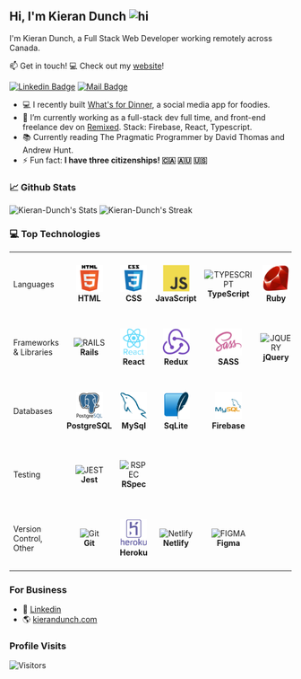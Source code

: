 ## Hi, I'm Kieran Dunch <img src="https://user-images.githubusercontent.com/1303154/88677602-1635ba80-d120-11ea-84d8-d263ba5fc3c0.gif" width="28px" height="28px" alt="hi">


I'm Kieran Dunch, a Full Stack Web Developer working remotely across Canada.

:mailbox: Get in touch! 💻 Check out my [website](https://www.kierandunch.com/)!

[![Linkedin Badge](https://img.shields.io/badge/-Kieran-0e76a8?style=flat&labelColor=0e76a8&logo=linkedin&logoColor=white)](https://www.linkedin.com/in/kieran-dunch/) [![Mail Badge](https://img.shields.io/badge/-Kieran-c0392b?style=flat&labelColor=c0392b&logo=gmail&logoColor=white)](mailto:dunch.kieran@gmail.com)

- 💻 I recently built [What's for Dinner](https://github.com/Kieran-Dunch/whatsfordinner), a social media app for foodies.
- 🧠 I’m currently working as a full-stack dev full time, and front-end freelance dev on [Remixed](https://www.kierandunch.com/remixed). Stack: Firebase, React, Typescript.
- 📚 Currently reading The Pragmatic Programmer by David Thomas and Andrew Hunt.
- ⚡ Fun fact: **I have three citizenships! :canada: :australia: :us:**

### 📈 Github Stats

![Kieran-Dunch's Stats](https://github-readme-stats.vercel.app/api?username=Kieran-Dunch&theme=blueberry&show_icons=true&hide_border=true&count_private=true)
![Kieran-Dunch's Streak](https://github-readme-streak-stats.herokuapp.com/?user=Kieran-Dunch&theme=blueberry&hide_border=true)

### :computer: Top Technologies

<table>  
  <tr>
    <td>Languages</td>
    <td align="center" height="108" width="108">
      <img
        src="https://raw.githubusercontent.com/devicons/devicon/master/icons/html5/html5-original-wordmark.svg"
        width="48"
        height="48"
        alt="HTML"
      />
      <br /><strong>HTML</strong>
    </td>
    <td align="center" height="108" width="108">
      <img
        src="https://raw.githubusercontent.com/devicons/devicon/master/icons/css3/css3-original-wordmark.svg"
        width="48"
        height="48"
        alt="CSS"
      />
      <br /><strong>CSS</strong>
    </td>
    <td align="center" height="108" width="108">
      <img
        src="https://raw.githubusercontent.com/devicons/devicon/master/icons/javascript/javascript-original.svg"
        width="48"
        height="48"
        alt="JAVASCRIPT"
      />
      <br /><strong>JavaScript</strong>
    </td>
    <td align="center" height="108" width="108">
      <img
        src="https://titrias.com/files/2022/04/typescript.png"
        width="48"
        height="48"
        alt="TYPESCRIPT"
      />
      <br /><strong>TypeScript</strong>
    </td>
    <td align="center" height="108" width="108">
      <img
        src="https://raw.githubusercontent.com/devicons/devicon/master/icons/ruby/ruby-original.svg"
        width="48"
        height="48"
        alt="RUBY"
      />
      <br /><strong>Ruby</strong>
    </td>
    <td align="center" height="108" width="108">
      <img
        src="https://github.com/devicons/devicon/blob/master/icons/python/python-original-wordmark.svg"
        width="48"
        height="48"
        alt="Python"
      />
      <br /><strong>Python</strong>
    </td>
    <td align="center" height="108" width="108">
      <img
        src="https://cdn-icons-png.flaticon.com/512/2772/2772165.png"
        width="48"
        height="48"
        alt="SQL"
      />
      <br /><strong>SQL</strong>
    </td>
  </tr>
  <tr>
    <td>Frameworks & Libraries</td>
    <td align="center" height="108" width="108">
      <img
        src="https://cdn.iconscout.com/icon/free/png-256/rails-3521664-2945108.png"
        width="48"
        height="48"
        alt="RAILS"
      />
      <br /><strong>Rails</strong>
    </td>
    <td align="center" height="108" width="108">
      <img
        src="https://raw.githubusercontent.com/devicons/devicon/master/icons/react/react-original-wordmark.svg"
        width="48"
        height="48"
        alt="REACT"
      />
      <br /><strong>React</strong>
    </td>
    <td align="center" height="108" width="108">
      <img
        src="https://github.com/devicons/devicon/blob/master/icons/redux/redux-original.svg"
        width="48"
        height="48"
        alt="Redux"
      />
      <br /><strong>Redux</strong>
    </td>
    <td align="center" height="108" width="108">
      <img
        src="https://raw.githubusercontent.com/devicons/devicon/master/icons/sass/sass-original.svg"
        width="48"
        height="48"
        alt="SASS"
      />
      <br /><strong>SASS</strong>
    </td>
    <td align="center" height="108" width="108">
      <img
        src="https://www.vectorlogo.zone/logos/jquery/jquery-icon.svg"
        width="48"
        height="48"
        alt="JQUERY"
      />
      <br /><strong>jQuery</strong>
    </td>
    <td align="center" height="108" width="108">
      <img
        src="https://pbs.twimg.com/profile_images/833789473376854018/skScegH6_400x400.jpg"
        width="48"
        height="48"
        alt="EJS"
      />
      <br /><strong>EJS</strong>
    </td>
  </tr>
   
  <tr>
    <td>Databases</td>
    <td align="center" height="108" width="108">
        <img
          src="https://raw.githubusercontent.com/devicons/devicon/master/icons/postgresql/postgresql-original-wordmark.svg"
          width="48"
          height="48"
          alt="POSTGRESQL"
        />
        <br /><strong>PostgreSQL</strong>
      </td>
      <td align="center" height="108" width="108">
        <img
          src="https://github.com/devicons/devicon/blob/master/icons/mysql/mysql-original.svg"
          width="48"
          height="48"
          alt="MYSQL"
        />
        <br /><strong>MySql</strong>
      </td> 
      <td align="center" height="108" width="108">
        <img
          src="https://github.com/devicons/devicon/blob/master/icons/sqlite/sqlite-original.svg"
          width="48"
          height="48"
          alt="SqLite"
        />
        <br /><strong>SqLite</strong>
      </td> 
      <td align="center" height="108" width="108">
        <img
          src="https://github.com/devicons/devicon/blob/master/icons/mysql/mysql-original-wordmark.svg"
          width="48"
          height="48"
          alt="Firebase"
        />
        <br /><strong>Firebase</strong>
      </td>    
  </tr>

  <tr>
    <td>Testing</td>
    <td align="center" height="108" width="108">
      <img
        src="https://www.vectorlogo.zone/logos/jestjsio/jestjsio-icon.svg"
        width="48"
        height="48"
        alt="JEST"
      />
      <br /><strong>Jest</strong>
    </td>
    </td>
    <td align="center" height="108" width="108">
      <img
        src="https://cbabhusal.files.wordpress.com/2015/12/812ab30c5723956adcf8c1bbaf23e471143e1934.png"
        width="48"
        height="48"
        alt="RSPEC"
      />
      <br /><strong>RSpec</strong>
    </td>
  </tr>  
   
  <tr>
    <td>Version Control, Other</td>
    <td align="center" height="108" width="108">
      <img
        src="https://www.vectorlogo.zone/logos/git-scm/git-scm-icon.svg"
        width="48"
        height="48"
        alt="Git"
      />
      <br /><strong>Git</strong>
    </td>
        <td align="center" height="108" width="108">
      <img
        src="https://github.com/devicons/devicon/blob/master/icons/heroku/heroku-original-wordmark.svg"
        width="48"
        height="48"
        alt="Heroku"
      />
      <br /><strong>Heroku</strong>
    </td>
        <td align="center" height="108" width="108">
      <img
        src="https://cdn.freebiesupply.com/logos/large/2x/netlify-logo-png-transparent.png"
        width="48"
        height="48"
        alt="Netlify"
      />
      <br /><strong>Netlify</strong>
    </td>
    <td align="center" height="108" min-width="108">
      <img
        src="https://cdn-icons-png.flaticon.com/512/5968/5968705.png"
        width="48"
        height="48"
        alt="FIGMA"
      />
      <br /><strong>Figma</strong>
    </td>
  </tr>   
</table>

### For Business

- :wave: [Linkedin](https://www.linkedin.com/in/kieran-dunch/)
- 🌎 [kierandunch.com](https://www.kierandunch.com/)

### Profile Visits

![Visitors](https://api.visitorbadge.io/api/visitors?path=https%3A%2F%2Fgithub.com%2FKieran-Dunch&labelColor=%23697689&countColor=%231e86e8)

